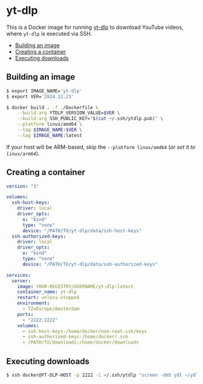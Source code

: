 # yt-dlp

This is a Docker image for running [yt-dlp](https://github.com/yt-dlp/yt-dlp) to download YouTube videos, where `yt-dlp` is executed via SSH.

<!-- MarkdownTOC -->

- [Building an image](#building-an-image)
- [Creating a container](#creating-a-container)
- [Executing downloads](#executing-downloads)

<!-- /MarkdownTOC -->

## Building an image

``` sh
$ export IMAGE_NAME='yt-dlp'
$ export VER='2024.12.23'

$ docker build . -f ./Dockerfile \
    --build-arg YTDLP_VERSION_VALUE=$VER \
    --build-arg SSH_PUBLIC_KEY="$(cat ~/.ssh/ytdlp.pub)" \
    --platform linux/amd64 \
    --tag $IMAGE_NAME:$VER \
    --tag $IMAGE_NAME:latest
```

If your host will be ARM-based, skip the `--platform linux/amd64` (*or set it to `linux/arm64`*).

## Creating a container

``` yaml
version: "3"

volumes:
  ssh-host-keys:
    driver: local
    driver_opts:
      o: "bind"
      type: "none"
      device: "/PATH/TO/yt-dlp/data/ssh-host-keys"
  ssh-authorized-keys:
    driver: local
    driver_opts:
      o: "bind"
      type: "none"
      device: "/PATH/TO/yt-dlp/data/ssh-authorized-keys"

services:
  server:
    image: YOUR-REGISTRY/USERNAME/yt-dlp:latest
    container_name: yt-dlp
    restart: unless-stopped
    environment:
      - TZ=Europe/Amsterdam
    ports:
      - "2222:2222"
    volumes:
      - ssh-host-keys:/home/docker/non-root-ssh/keys
      - ssh-authorized-keys:/home/docker/.ssh
      - /PATH/TO/downloads:/home/docker/downloads
```

## Executing downloads

``` sh
$ ssh docker@YT-DLP-HOST -p 2222 -i ~/.ssh/ytdlp "screen -dmS ydl ~/ydl.sh https://youtu.be/dQw4w9WgXcQ"
```
